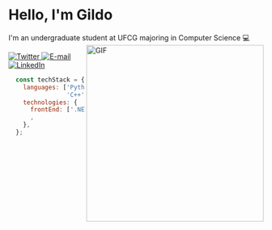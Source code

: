 # Hello, I'm Gildo

I'm an undergraduate student at UFCG majoring in Computer Science  :computer:
<img align="right" alt="GIF" src="https://media1.tenor.com/images/c43ff8f864d7c6568f762a66fe8cfb5c/tenor.gif?itemid=15705968" width="350" >
<div align='left'>
    <a href='https://twitter.com/gildomneto'>
      <img alt='Twitter' src='https://img.shields.io/badge/Twitter-424B54.svg?&style=for-the-badge&logo=twitter&logoColor=FFFFFF&color=424B54' title='Twitter'>
    </a>
    <a href='mailto:gildo.neto@ccc.ufcg.edu.br'>
      <img alt='E-mail' src='https://img.shields.io/badge/email-424B54.svg?&style=for-the-badge&logo=Gmail&logoColor=FFFFFF&color=424B54' title='E-mail'>
    </a>
    <a href='https://www.linkedin.com/in/gildo-neto-7b36b5207/'>
      <img alt='LinkedIn' src='https://img.shields.io/badge/LinkedIn-424B54.svg?&style=for-the-badge&logo=LinkedIn&logoColor=FFFFFF&color=424B54'  title='LinkedIn'>
    </a>
  </div>

```Javascript
  const techStack = {
    languages: ['Python', 'Javascript', 'Java',
                'C++'],
    technologies: {
      frontEnd: ['.NET', 'React'],
      ,
    },
  };
  ```

